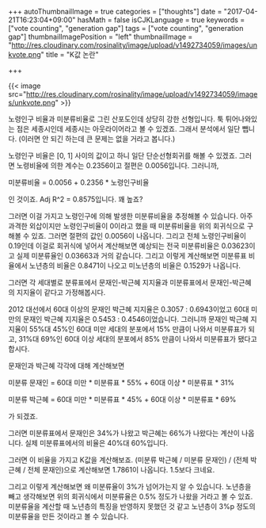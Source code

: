 +++
autoThumbnailImage = true
categories = ["thoughts"]
date = "2017-04-21T16:23:04+09:00"
hasMath = false
isCJKLanguage = true
keywords = ["vote counting", "generation gap"]
tags = ["vote counting", "generation gap"]
thumbnailImagePosition = "left"
thumbnailImage = "http://res.cloudinary.com/rosinality/image/upload/v1492734059/images/unkvote.png"
title = "K값 논란"

+++

{{< image src="http://res.cloudinary.com/rosinality/image/upload/v1492734059/images/unkvote.png" >}}

노령인구 비율과 미분류비율로 그린 산포도인데 상당히 강한 선형입니다. 툭 튀어나와있는 점은 세종시인데 세종시는 아웃라이어라고 볼 수 있겠죠. 그래서 분석에서 일단 뺍니다. (이러면 안 되긴 하는데 큰 문제는 없을 거라고 봅니다.)

노령인구 비율은 [0, 1] 사이의 값이고 하니 일단 단순선형회귀를 해볼 수 있겠죠. 그러면 노령비율에 의한 계수는 0.2356이고 절편은 0.0056입니다. 그러니까,

미분류비율 = 0.0056 + 0.2356 * 노령인구비율

인 것이죠. Adj R^2 = 0.8575입니다. 꽤 높죠?

그러면 이걸 가지고 노령인구에 의해 발생한 미분류비율을 추정해볼 수 있습니다. 아주 과격한 외삽이지만 노령인구비율이 0이라고 했을 때 미분류비율을 위의 회귀식으로 구해볼 수 있죠. 그러면 절편의 값인 0.0056이 나옵니다. 그리고 전체 노령인구비율이 0.19인데 이걸로 회귀식에 넣어서 계산해보면 예상되는 전국 미분류비율은 0.03623이고 실제 미분류율인 0.03663과 거의 같습니다. 그리고 이렇게 계산해보면 미분류표 비율에서 노년층의 비율은 0.8471이 나오고 미노년층의 비율은 0.1529가 나옵니다.

그러면 각 세대별로 분류표에서 문재인-박근혜 지지율과 미분류표에서 문재인-박근혜의 지지율이 같다고 가정해봅시다.

2012 대선에서 60대 이상의 문재인 박근혜 지지율은 0.3057 : 0.6943이었고 60대 미만의 문재인 박근혜 지지율은 0.5453 : 0.4546이었습니다. 그러니까 문재인 박근혜 지지율이 55%대 45%인 60대 미만 세대의 분포에서 15% 만큼이 나와서 미분류표가 되고, 31%대 69%인 60대 이상 세대의 분포에서 85% 만큼이 나와서 미분류표가 됐다고 합시다.

문재인과 박근혜 각각에 대해 계산해보면

미분류 문재인 = 60대 미만 * 미분류표 * 55% + 60대 이상 * 미분류표 * 31%

미분류 박근혜 = 60대 미만 * 미분류표 * 45% + 60대 이상 * 미분류표 * 69%

가 되겠죠.

그러면 미분류표에서 문재인은 34%가 나왔고 박근혜는 66%가 나왔다는 계산이 나옵니다. 실제 미분류표에서의 비율은 40%대 60%입니다.

그러면 이 비율을 가지고 K값을 계산해보죠. (미분류 박근혜 / 미분류 문재인) / (전체 박근혜 / 전체 문재인)으로 계산해보면 1.7861이 나옵니다. 1.5보다 크네요.

그리고 이렇게 계산해보면 왜 미분류율이 3%가 넘어가는지 알 수 있습니다. 노년층을 빼고 생각해보면 위의 회귀식에서 미분류율은 0.5% 정도가 나왔을 거라고 볼 수 있죠. 미분류율을 계산할 때 노년층의 특징을 반영하지 못했던 것 같고 노년층이 3%p 정도의 미분류율을 만든 것이라고 볼 수 있습니다.